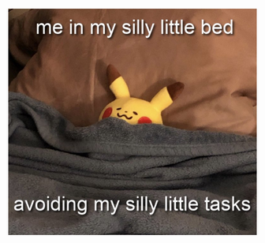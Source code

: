 <p align="center">
  <img src="./pika.jpg">
</p>
<!--
<img src="./c9a.jpg" width="30%">
https://i.redd.it/rq02pquej7c71.jpg
https://i.redd.it/rrb6msk1nag61.jpg
-->
